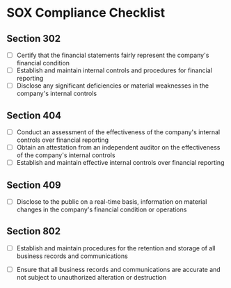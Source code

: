 # SOX Compliance Checklist

## Section 302

- [ ] Certify that the financial statements fairly represent the company's financial condition
- [ ] Establish and maintain internal controls and procedures for financial reporting
- [ ] Disclose any significant deficiencies or material weaknesses in the company's internal controls

## Section 404

- [ ] Conduct an assessment of the effectiveness of the company's internal controls over financial reporting
- [ ] Obtain an attestation from an independent auditor on the effectiveness of the company's internal controls
- [ ] Establish and maintain effective internal controls over financial reporting

## Section 409

- [ ] Disclose to the public on a real-time basis, information on material changes in the company's financial condition or operations

## Section 802

- [ ] Establish and maintain procedures for the retention and storage of all business records and communications
- [ ] Ensure that all business records and communications are accurate and not subject to unauthorized alteration or destruction

